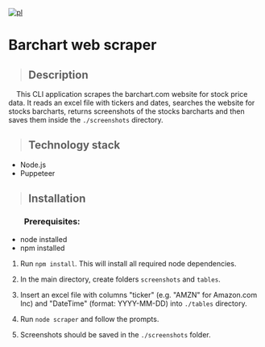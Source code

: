 [![pl](https://img.shields.io/badge/lang-pl-blue.svg)](https://github.com/ukashu/scraper/blob/main/README.pl.md)
# Barchart web scraper 

>## Description

&nbsp;&nbsp;&nbsp;&nbsp;This CLI application scrapes the barchart.com website for stock price data. It reads an excel file with tickers and dates, searches the website for stocks barcharts, returns screenshots of the stocks barcharts and then saves them inside the ```./screenshots``` directory.

>## Technology stack

<ul>
    <li>Node.js</li>
    <li>Puppeteer</li>
</ul>

>## Installation

### &nbsp;&nbsp;&nbsp;&nbsp;&nbsp;&nbsp;&nbsp;&nbsp;Prerequisites:
<ul>
  <li>node installed</li>
  <li>npm installed</li>
</ul>

1. Run  ```npm install```. This will install all required node dependencies. 

2. In the main directory, create folders ```screenshots``` and ```tables```.

3. Insert an excel file with columns "ticker" (e.g. "AMZN" for Amazon.com Inc) and "DateTime" (format: YYYY-MM-DD) into ```./tables``` directory.

4. Run ```node scraper``` and follow the prompts.

5. Screenshots should be saved in the ```./screenshots``` folder.